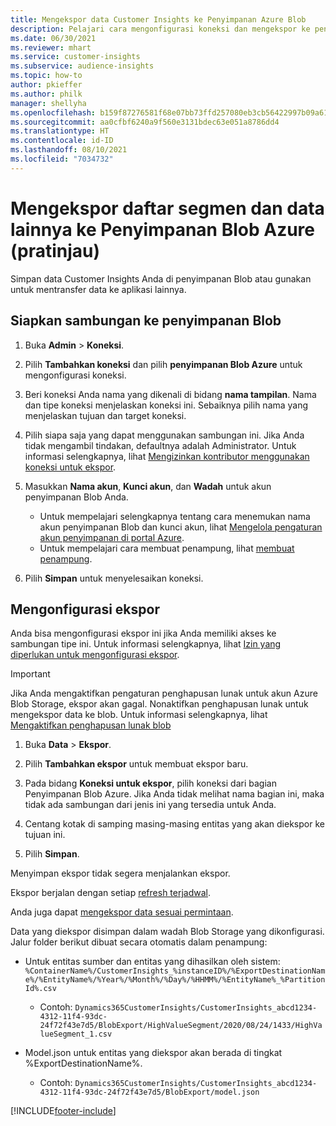 ```yaml
---
title: Mengekspor data Customer Insights ke Penyimpanan Azure Blob
description: Pelajari cara mengonfigurasi koneksi dan mengekspor ke penyimpanan Blob.
ms.date: 06/30/2021
ms.reviewer: mhart
ms.service: customer-insights
ms.subservice: audience-insights
ms.topic: how-to
author: pkieffer
ms.author: philk
manager: shellyha
ms.openlocfilehash: b159f87276581f68e07bb73ffd257080eb3cb56422997b09a613bd7afa4e3980
ms.sourcegitcommit: aa0cfbf6240a9f560e3131bdec63e051a8786dd4
ms.translationtype: HT
ms.contentlocale: id-ID
ms.lasthandoff: 08/10/2021
ms.locfileid: "7034732"
---
```

# <a name="export-segment-list-and-other-data-to-azure-blob-storage-preview"></a>Mengekspor daftar segmen dan data lainnya ke Penyimpanan Blob Azure (pratinjau)

Simpan data Customer Insights Anda di penyimpanan Blob atau gunakan untuk mentransfer data ke aplikasi lainnya.

## <a name="set-up-the-connection-to-blob-storage"></a>Siapkan sambungan ke penyimpanan Blob

1. Buka **Admin** > **Koneksi**.

1. Pilih **Tambahkan koneksi** dan pilih **penyimpanan Blob Azure** untuk mengonfigurasi koneksi.

1. Beri koneksi Anda nama yang dikenali di bidang **nama tampilan**. Nama dan tipe koneksi menjelaskan koneksi ini. Sebaiknya pilih nama yang menjelaskan tujuan dan target koneksi.

1. Pilih siapa saja yang dapat menggunakan sambungan ini. Jika Anda tidak mengambil tindakan, defaultnya adalah Administrator. Untuk informasi selengkapnya, lihat [Mengizinkan kontributor menggunakan koneksi untuk ekspor](connections.md#allow-contributors-to-use-a-connection-for-exports).

1. Masukkan **Nama akun**, **Kunci akun**, dan **Wadah** untuk akun penyimpanan Blob Anda.
    - Untuk mempelajari selengkapnya tentang cara menemukan nama akun penyimpanan Blob dan kunci akun, lihat [Mengelola pengaturan akun penyimpanan di portal Azure](/azure/storage/common/storage-account-manage).
    - Untuk mempelajari cara membuat penampung, lihat [membuat penampung](/azure/storage/blobs/storage-quickstart-blobs-portal#create-a-container).

1. Pilih **Simpan** untuk menyelesaikan koneksi. 

## <a name="configure-an-export"></a>Mengonfigurasi ekspor

Anda bisa mengonfigurasi ekspor ini jika Anda memiliki akses ke sambungan tipe ini. Untuk informasi selengkapnya, lihat [Izin yang diperlukan untuk mengonfigurasi ekspor](export-destinations.md#set-up-a-new-export).

> [!IMPORTANT]
> Jika Anda mengaktifkan pengaturan penghapusan lunak untuk akun Azure Blob Storage, ekspor akan gagal. Nonaktifkan penghapusan lunak untuk mengekspor data ke blob. Untuk informasi selengkapnya, lihat [Mengaktifkan penghapusan lunak blob](/azure/storage/blobs/soft-delete-blob-enable.md)

1. Buka **Data** > **Ekspor**.

1. Pilih **Tambahkan ekspor** untuk membuat ekspor baru.

1. Pada bidang **Koneksi untuk ekspor**, pilih koneksi dari bagian Penyimpanan Blob Azure. Jika Anda tidak melihat nama bagian ini, maka tidak ada sambungan dari jenis ini yang tersedia untuk Anda.

1. Centang kotak di samping masing-masing entitas yang akan diekspor ke tujuan ini.

1. Pilih **Simpan**.

Menyimpan ekspor tidak segera menjalankan ekspor.

Ekspor berjalan dengan setiap [refresh terjadwal](system.md#schedule-tab).     

Anda juga dapat [mengekspor data sesuai permintaan](export-destinations.md#run-exports-on-demand). 

Data yang diekspor disimpan dalam wadah Blob Storage yang dikonfigurasi. Jalur folder berikut dibuat secara otomatis dalam penampung:

- Untuk entitas sumber dan entitas yang dihasilkan oleh sistem:   
  `%ContainerName%/CustomerInsights_%instanceID%/%ExportDestinationName%/%EntityName%/%Year%/%Month%/%Day%/%HHMM%/%EntityName%_%PartitionId%.csv`  
  - Contoh: `Dynamics365CustomerInsights/CustomerInsights_abcd1234-4312-11f4-93dc-24f72f43e7d5/BlobExport/HighValueSegment/2020/08/24/1433/HighValueSegment_1.csv`
 
- Model.json untuk entitas yang diekspor akan berada di tingkat %ExportDestinationName%.  
  - Contoh: `Dynamics365CustomerInsights/CustomerInsights_abcd1234-4312-11f4-93dc-24f72f43e7d5/BlobExport/model.json`

[!INCLUDE[footer-include](../includes/footer-banner.md)]
